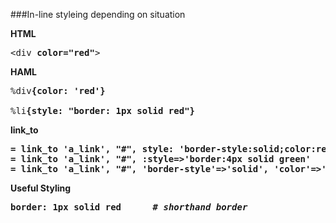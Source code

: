 ###In-line styleing depending on situation

<b>HTML</b>
<pre>
&lt;div <b>color="red"</b>&gt
</pre>

<b>HAML</b>
<pre>
%div<b>{color: 'red'}</b>

%li<b>{style: "border: 1px solid red"}
</pre>

<b>link_to</b>
<pre>
= link_to 'a_link', "#", <b>style: 'border-style:solid;color:red'</b>
= link_to 'a_link', "#", <b>:style=>'border:4px solid green'</b>
= link_to 'a_link', "#", <b>'border-style'=>'solid', 'color'=>'red'</b>
</pre>

<b>Useful Styling</b>
<pre>
<b>border: 1px solid red</b>      <em># shorthand border</em>
</pre>
